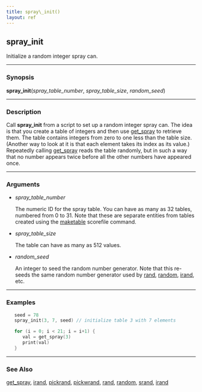 ```yaml
---
title: spray\_init()
layout: ref
---
```


## spray\_init

Initialize a random integer spray can.

-----

### Synopsis

**spray\_init**(*spray\_table\_number*, *spray\_table\_size*,
*random\_seed*)

-----

### Description

Call **spray\_init** from a script to set up a random integer spray can.
The idea is that you create a table of integers and then use
[get\_spray](get_spray.html) to retrieve them. The table contains
integers from zero to one less than the table size. (Another way to look
at it is that each element takes its index as its value.) Repeatedly
calling [get\_spray](get_spray.html) reads the table randomly, but in
such a way that no number appears twice before all the other numbers
have appeared once.

-----

### Arguments

  - <span id="item_spray_table_number">*spray\_table\_number*</span>  
      
    The numeric ID for the spray table. You can have as many as 32
    tables, numbered from 0 to 31. Note that these are separate entities
    from tables created using the [maketable](maketable.html) scorefile
    command.

  - <span id="item_spray_table_size">*spray\_table\_size*</span>  
      
    The table can have as many as 512 values.

  - <span id="item_random_seed">*random\_seed*</span>  
      
    An integer to seed the random number generator. Note that this
    re-seeds the same random number generator used by [rand](rand.html),
    [random](random.html), [irand](irand.html), etc.

-----

### Examples

```cpp
   seed = 78
   spray_init(3, 7, seed) // initialize table 3 with 7 elements

   for (i = 0; i < 21; i = i+1) {
      val = get_spray(3)
      print(val)
   }
```

-----

### See Also

[get\_spray](get_spray.html), [irand](irand.html),
[pickrand](pickrand.html), [pickwrand](pickwrand.html),
[rand](rand.html), [random](random.html), [srand](srand.html),
[irand](trand.html)
